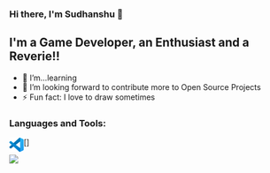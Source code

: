 ### Hi there, I'm Sudhanshu 👋

## I'm a Game Developer, an Enthusiast and a Reverie!!

- 🌱 I’m...learning
- 👯 I’m looking forward to contribute more to Open Source Projects
- ⚡ Fun fact: I love to draw sometimes

### Languages and Tools:

[<img align="left" alt="Visual Studio Code" width="26px" src="https://raw.githubusercontent.com/github/explore/80688e429a7d4ef2fca1e82350fe8e3517d3494d/topics/visual-studio-code/visual-studio-code.png" />]


<img height="180em" src="https://github-readme-stats.vercel.app/api?username=iamnexxed&show_icons=true&hide_border=true&&count_private=true&include_all_commits=true" />
